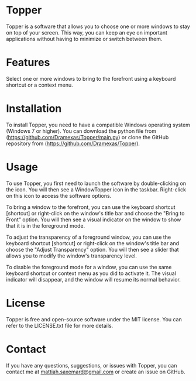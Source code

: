 # Topper
Topper is a software that allows you to choose one or more windows to stay on top of your screen. This way, you can keep an eye on important applications without having to minimize or switch between them.

# Features

Select one or more windows to bring to the forefront using a keyboard shortcut or a context menu.

# Installation
To install Topper, you need to have a compatible Windows operating system (Windows 7 or higher). You can download the python file from (https://github.com/Dramexas/Topper/main.py) or clone the GitHub repository from (https://github.com/Dramexas/Topper).

# Usage
To use Topper, you first need to launch the software by double-clicking on the icon. You will then see a WindowTopper icon in the taskbar. Right-click on this icon to access the software options.

To bring a window to the forefront, you can use the keyboard shortcut [shortcut] or right-click on the window's title bar and choose the "Bring to Front" option. You will then see a visual indicator on the window to show that it is in the foreground mode.

To adjust the transparency of a foreground window, you can use the keyboard shortcut [shortcut] or right-click on the window's title bar and choose the "Adjust Transparency" option. You will then see a slider that allows you to modify the window's transparency level.

To disable the foreground mode for a window, you can use the same keyboard shortcut or context menu as you did to activate it. The visual indicator will disappear, and the window will resume its normal behavior.

# License
Topper is free and open-source software under the MIT license. You can refer to the LICENSE.txt file for more details.

# Contact
If you have any questions, suggestions, or issues with Topper, you can contact me at mattiah.saxemard@gmail.com or create an issue on GitHub.
